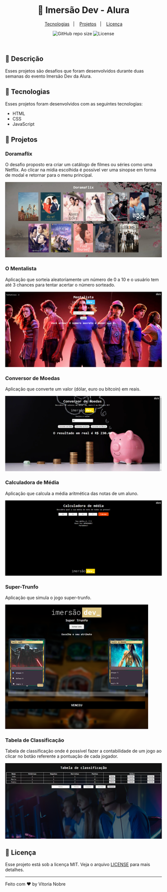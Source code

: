 <h1 align="center">
  📓 Imersão Dev - Alura
</h1>

<p align="center">
  <a href="#-tecnologias">Tecnologias</a>&nbsp;&nbsp;&nbsp;|&nbsp;&nbsp;&nbsp;
  <a href="#-projetos">Projetos</a>&nbsp;&nbsp;&nbsp;|&nbsp;&nbsp;&nbsp;
  <a href="#memo-licença">Licença</a>
</p>

<p align="center">
  <img alt="GitHub repo size" src="https://img.shields.io/github/repo-size/vitorianobre/imersao-dev-alura?color=red">
  <img  src="https://img.shields.io/static/v1?label=license&message=MIT&color=red" alt="License">
</p>

<br>

## 📖 Descrição

Esses projetos são desafios que foram desenvolvidos durante duas semanas do evento Imersão Dev da Alura.

## 🚀 Tecnologias

Esses projetos foram desenvolvidos com as seguintes tecnologias:

- HTML
- CSS
- JavaScript

## 🚧 Projetos

<h3><strong>Doramaflix</strong></h3>
<p>O desafio proposto era criar um catálogo de filmes ou séries como uma Netflix. Ao clicar na mídia escolhida é possível ver uma sinopse em forma de modal e retornar para o menu principal.</p>
<img src="preview-images/preview-doramaflix.png" style="max-height: 400px;">

<br>

<h3><strong>O Mentalista</strong></h3>
<p>Aplicação que sorteia aleatoriamente um número de 0 a 10 e o usuário tem até 3 chances para tentar acertar o número sorteado.</p>
<img src="preview-images/preview-mentalista.png" style="max-height: 400px;">

<br>

<h3><strong>Conversor de Moedas</strong></h3>
<p>Aplicação que converte um valor (dólar, euro ou bitcoin) em reais.</p>
<img src="preview-images/preview-conver.png" style="max-height: 400px;">

<br>

<h3><strong>Calculadora de Média</strong></h3>
<p>Aplicação que calcula a média aritmética das notas de um aluno.</p>
<img src="preview-images/preview-cal-med.png" style="max-height: 400px;">

<br>

<h3><strong>Super-Trunfo</strong></h3>
<p>Aplicação que simula o jogo super-trunfo.</p>
<img src="preview-images/preview-super-trunfo.png" style="max-height: 400px;">

<br>

<h3><strong>Tabela de Classificação</strong></h3>
<p>Tabela de classificação onde é possível fazer a contabilidade de um jogo ao clicar no botão referente a pontuação de cada jogador.</p>
<img src="preview-images/preview-tabela.png" style="max-height: 400px;">


## 📝 Licença

Esse projeto está sob a licença MIT. Veja o arquivo [LICENSE](.github/LICENSE) para mais detalhes.

---

Feito com ♥ by Vitoria Nobre